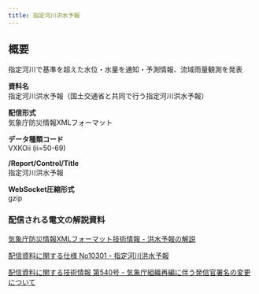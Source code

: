 ```yaml
---
title: 指定河川洪水予報
---
```


## 概要
指定河川で基準を超えた水位・水量を通知・予測情報、流域雨量観測を発表

**資料名** <br/>
 指定河川洪水予報（国土交通省と共同で行う指定河川洪水予報）
 
**配信形式** <br/>
 気象庁防災情報XMLフォーマット

**データ種類コード** <br/>
 VXKOii (ii=50-69)

**/Report/Control/Title** <br/>
 指定河川洪水予報
 
**WebSocket圧縮形式** <br/>
 gzip

### 配信される電文の解説資料
 [気象庁防災情報XMLフォーマット技術情報 - 洪水予報の解説](https://dmdata.jp/doc/jma/manual/0281-0281.pdf) 
 
 
 [配信資料に関する仕様 No10301 - 指定河川洪水予報](https://www.data.jma.go.jp/suishin/shiyou/pdf/no10301)
 

 [配信資料に関する技術情報 第540号 - 気象庁組織再編に伴う発信官署名の変更について](https://dmdata.jp/doc/jma/technical/540.pdf)
